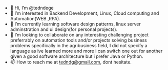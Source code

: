 - 👋 Hi, I’m @tedndege 
- 👀 I’m interested in Backend Development, Linux, Cloud computing and Automation(WEB ,RPA).
- 🌱 I’m currently learning software design patterns, linux server adminstration and  ui design(for personal projects).
- 💞️ I’m looking to collaborate on any interesting challenging project preferrably on automation tools and/or projects solving business problems specifically in the agribusiness field, I did not specify a language as ive learned more and more i can switch one out for another given a good software architecture but i prefer Java or Python.
- 📫 How to reach me at tedndg@gmail.com, dont hesitate.

<!---
tedndege/tedndege is a ✨ special ✨ repository because its `README.md` (this file) appears on your GitHub profile.
You can click the Preview link to take a look at your changes.
--->
